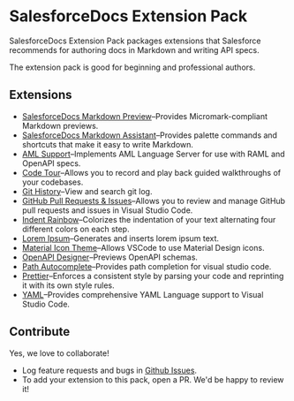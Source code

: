 # SalesforceDocs Extension Pack

SalesforceDocs Extension Pack packages extensions that Salesforce recommends for authoring docs in Markdown and writing API specs.

The extension pack is good for beginning and professional authors.

## Extensions

- [SalesforceDocs Markdown Preview](https://marketplace.visualstudio.com/items?itemName=salesforce.salesforce-docs-markdown-preview)–Provides Micromark-compliant Markdown previews.
- [SalesforceDocs Markdown Assistant](https://marketplace.visualstudio.com/items?itemName=salesforce.sfdocs-markdown-assistant)–Provides palette commands and shortcuts that make it easy to write Markdown.
- [AML Support](https://marketplace.visualstudio.com/items?itemName=MuleSoftInc.aml-vscode)–Implements AML Language Server for use with RAML and OpenAPI specs.
- [Code Tour](https://marketplace.visualstudio.com/items?itemName=vsls-contrib.codetour)–Allows you to record and play back guided walkthroughs of your codebases.
- [Git History](https://marketplace.visualstudio.com/items?itemName=donjayamanne.githistory)–View and search git log.
- [GitHub Pull Requests & Issues](https://marketplace.visualstudio.com/items?itemName=GitHub.vscode-pull-request-github)–Allows you to review and manage GitHub pull requests and issues in Visual Studio Code.
- [Indent Rainbow](https://marketplace.visualstudio.com/items?itemName=oderwat.indent-rainbow)–Colorizes the indentation of your text alternating four different colors on each step.
- [Lorem Ipsum](https://marketplace.visualstudio.com/items?itemName=Tyriar.lorem-ipsum)–Generates and inserts lorem ipsum text.
- [Material Icon Theme](https://marketplace.visualstudio.com/items?itemName=PKief.material-icon-theme)–Allows VSCode to use Material Design icons.
- [OpenAPI Designer](https://marketplace.visualstudio.com/items?itemName=philosowaffle.openapi-designer)–Previews OpenAPI schemas.
- [Path Autocomplete](https://marketplace.visualstudio.com/items?itemName=ionutvmi.path-autocomplete)–Provides path completion for visual studio code.
- [Prettier](https://marketplace.visualstudio.com/items?itemName=esbenp.prettier-vscode)–Enforces a consistent style by parsing your code and reprinting it with its own style rules.
- [YAML](https://marketplace.visualstudio.com/items?itemName=redhat.vscode-yaml)–Provides comprehensive YAML Language support to Visual Studio Code.

## Contribute

Yes, we love to collaborate!
- Log feature requests and bugs in [Github Issues](https://github.com/forcedotcom/sfdocs-vscode/issues).
- To add your extension to this pack, open a PR. We'd be happy to review it!
